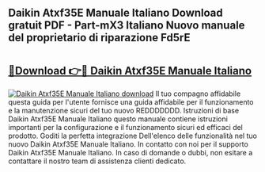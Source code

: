 ## Daikin Atxf35E Manuale Italiano Download gratuit PDF - Part-mX3 Italiano Nuovo manuale del proprietario di riparazione Fd5rE

# <h2><a href="http://dffxyiq.blite.top/?on=Daikin+Atxf35E+Manuale+Italiano">🔗Download 👉🔴 Daikin Atxf35E Manuale Italiano</a></h2>

[![Daikin Atxf35E Manuale Italiano download](https://i.imgur.com/lujVjoI.png)](http://dffxyiq.blite.top/?on=Daikin+Atxf35E+Manuale+Italiano)
Il tuo compagno affidabile questa guida per l'utente fornisce una guida affidabile per il funzionamento e la manutenzione sicuri del tuo nuovo REDDDDDDD. Istruzioni di base Daikin Atxf35E Manuale Italiano questo manuale contiene istruzioni importanti per la configurazione e il funzionamento sicuri ed efficaci del prodotto. Goditi la perfetta integrazione Dell'elenco delle funzionalità nel tuo nuovo Daikin Atxf35E Manuale Italiano. In contatto con noi per il supporto Daikin Atxf35E Manuale Italiano. In caso di domande o dubbi, non esitare a contattare il nostro team di assistenza clienti dedicato.
